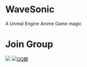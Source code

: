 # WaveSonic
A Unreal Engine Anime Game magic

# Join Group
[![](https://dcbadge.vercel.app/api/server/QYu59wctHT)](https://discord.gg/QYu59wctHT)
[![QQ群](https://i.postimg.cc/MGqtP1P8/image.png)](https://qm.qq.com/q/FVX6QpU5qi)
